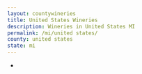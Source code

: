 ```yaml
---
layout: countywineries
title: United States Wineries
description: Wineries in United States MI
permalink: /mi/united states/
county: united states
state: mi
---
```

-
